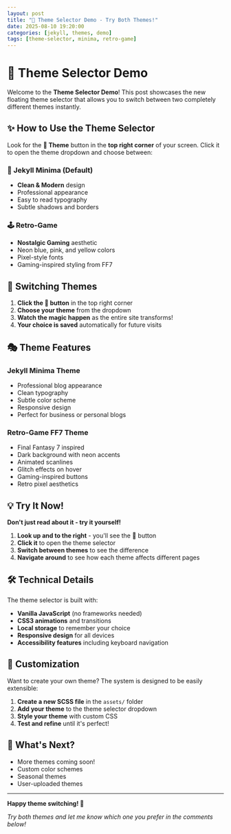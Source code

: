 ```yaml
---
layout: post
title: "🎨 Theme Selector Demo - Try Both Themes!"
date: 2025-08-10 19:20:00
categories: [jekyll, themes, demo]
tags: [theme-selector, minima, retro-game]
---
```


# 🎨 Theme Selector Demo

Welcome to the **Theme Selector Demo**! This post showcases the new floating theme selector that allows you to switch between two completely different themes instantly.

## ✨ How to Use the Theme Selector

Look for the **🎨 Theme** button in the **top right corner** of your screen. Click it to open the theme dropdown and choose between:

### 🎯 Jekyll Minima (Default)
- **Clean & Modern** design
- Professional appearance
- Easy to read typography
- Subtle shadows and borders

### 🕹️ Retro-Game
- **Nostalgic Gaming** aesthetic
- Neon blue, pink, and yellow colors
- Pixel-style fonts
- Gaming-inspired styling from FF7

## 🔄 Switching Themes

1. **Click the 🎨 button** in the top right corner
2. **Choose your theme** from the dropdown
3. **Watch the magic happen** as the entire site transforms!
4. **Your choice is saved** automatically for future visits

## 🎭 Theme Features

### Jekyll Minima Theme
- Professional blog appearance
- Clean typography
- Subtle color scheme
- Responsive design
- Perfect for business or personal blogs

### Retro-Game FF7 Theme
- Final Fantasy 7 inspired
- Dark background with neon accents
- Animated scanlines
- Glitch effects on hover
- Gaming-inspired buttons
- Retro pixel aesthetics

## 💡 Try It Now!

**Don't just read about it - try it yourself!**

1. **Look up and to the right** - you'll see the 🎨 button
2. **Click it** to open the theme selector
3. **Switch between themes** to see the difference
4. **Navigate around** to see how each theme affects different pages

## 🛠️ Technical Details

The theme selector is built with:
- **Vanilla JavaScript** (no frameworks needed)
- **CSS3 animations** and transitions
- **Local storage** to remember your choice
- **Responsive design** for all devices
- **Accessibility features** including keyboard navigation

## 🎨 Customization

Want to create your own theme? The system is designed to be easily extensible:

1. **Create a new SCSS file** in the `assets/` folder
2. **Add your theme** to the theme selector dropdown
3. **Style your theme** with custom CSS
4. **Test and refine** until it's perfect!

## 🚀 What's Next?

- More themes coming soon!
- Custom color schemes
- Seasonal themes
- User-uploaded themes

---

**Happy theme switching! 🎉**

*Try both themes and let me know which one you prefer in the comments below!*

